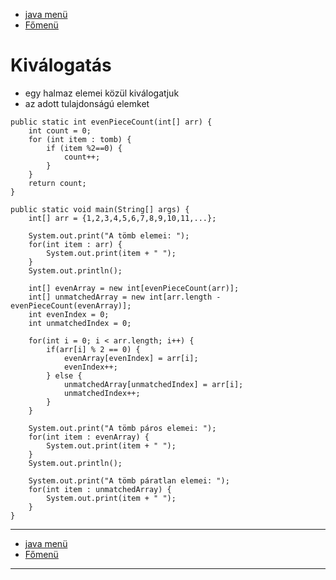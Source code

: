 - [java menü](../../java.md)
- [Főmenü](../../../README.md)

# Kiválogatás

- egy halmaz elemei közül kiválogatjuk
- az adott tulajdonságú elemket

```
public static int evenPieceCount(int[] arr) {
	int count = 0;
	for (int item : tomb) {
		if (item %2==0) {
			count++;
		}
	}
	return count;
}

public static void main(String[] args) {
	int[] arr = {1,2,3,4,5,6,7,8,9,10,11,...};

	System.out.print("A tömb elemei: ");
	for(int item : arr) {
		System.out.print(item + " ");
	}
	System.out.println();

	int[] evenArray = new int[evenPieceCount(arr)];
	int[] unmatchedArray = new int[arr.length - evenPieceCount(evenArray)];
	int evenIndex = 0;
	int unmatchedIndex = 0;

	for(int i = 0; i < arr.length; i++) {
		if(arr[i] % 2 == 0) {
			evenArray[evenIndex] = arr[i];
			evenIndex++;
		} else {
			unmatchedArray[unmatchedIndex] = arr[i];
			unmatchedIndex++;
		}
	}

	System.out.print("A tömb páros elemei: ");
	for(int item : evenArray) {
		System.out.print(item + " ");
	}
	System.out.println();

	System.out.print("A tömb páratlan elemei: ");
	for(int item : unmatchedArray) {
		System.out.print(item + " ");
	}
}
```

---

- [java menü](../../java.md)
- [Főmenü](../../../README.md)

---
